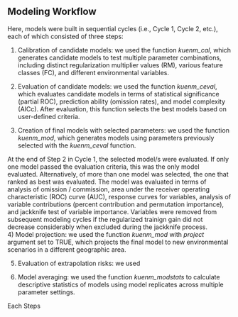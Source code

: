 ## Modeling Workflow

Here, models were built in sequential cycles (i.e., Cycle 1, Cycle 2, etc.), each of which consisted of three steps: 

1) Calibration of candidate models: we used the function *kuenm_cal*, which generates candidate models to test multiple parameter combinations, including distinct regularization multiplier values (RM), various feature classes (FC), and different environmental variables.  

2) Evaluation of candidate models: we used the function *kuenm_ceval*, which evaluates candidate models in terms of statistical significance (partial ROC), prediction ability (omission rates), and model complexity (AICc). After evaluation, this function selects the best models based on user-defined criteria.  

3) Creation of final models with selected parameters: we used the function *kuenm_mod*, which generates models using parameters previously selected with the *kuenm_ceval* function.  

At the end of Step 2 in Cycle 1, the selected model/s were evaluated. If only one model passed the evaluation criteria, this was the only model evaluated. Alternatively, of more than one model was selected, the one that ranked as best was evaluated. The model was evaluated in terms of analysis of omission / commission, area under the receiver operating characteristic (ROC) curve (AUC), response curves for variables, analysis of variable contributions (percent contribution and permutation importance), and jackknife test of variable importance.
Variables were removed from subsequent modeling cycles if the regularized trainign gain did not decrease considerably when excluded during the jackknife process.         
4) Model projection: we used the function *kuenm_mod* with *project* argument set to TRUE, which projects the final model to new environmental scenarios in a different geographic area.   

5) Evaluation of extrapolation risks: we used 

6) Model averaging: we used the function *kuenm_modstats* to calculate descriptive statistics of models using model replicates across multiple parameter settings.

Each Steps 